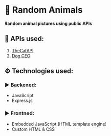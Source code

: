 # 🌈 Random Animals
**Random animal pictures using public APIs**

## 📡 APIs used:
1. [TheCatAPI](https://thecatapi.com/)
2. [Dog CEO](https://dog.ceo/)

## ⚙️ Technologies used:
### ▶️ Backened:
- JavaScript
- Express.js
### ▶️ Frontned:
- Embedded JavaScript (HTML template engine)
- Custom HTML & CSS 
